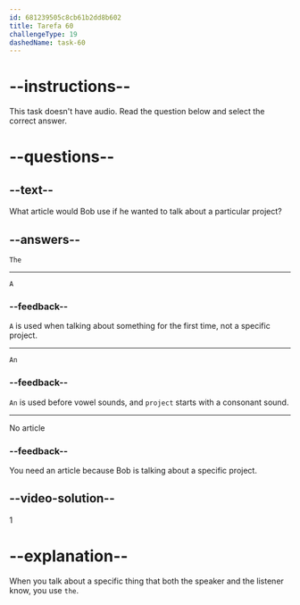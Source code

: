 ```yaml
---
id: 681239505c8cb61b2dd8b602
title: Tarefa 60
challengeType: 19
dashedName: task-60
---
```


# --instructions--

This task doesn't have audio. Read the question below and select the correct answer.

# --questions--

## --text--

What article would Bob use if he wanted to talk about a particular project?

## --answers--

`The`

---

`A`

### --feedback--

`A` is used when talking about something for the first time, not a specific project.

---

`An`

### --feedback--

`An` is used before vowel sounds, and `project` starts with a consonant sound.

---

No article

### --feedback--

You need an article because Bob is talking about a specific project.

## --video-solution--

1

# --explanation--

When you talk about a specific thing that both the speaker and the listener know, you use `the`.
